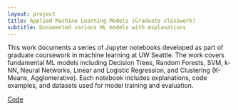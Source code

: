 ```yaml
---
layout: project
title: Applied Machine Learning Models (Graduate classwork) 
subtitle: Documented various ML models with explanations
---
```

This work documents a series of Jupyter notebooks developed as part of graduate coursework in machine learning at UW Seattle. The work covers fundamental ML models including Decision Trees, Random Forests, SVM, k-NN, Neural Networks, Linear and Logistic Regression, and Clustering (K-Means, Agglomerative). Each notebook includes explanations, code examples, and datasets used for model training and evaluation.

<a href="https://github.com/jaivardhanschauhan/machinelearning" target="_blank" class="button">Code</a>
